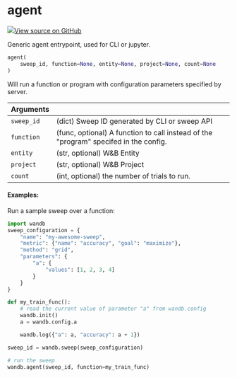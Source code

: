 # agent



[![](https://www.tensorflow.org@site/static/images/GitHub-Mark-32px.png)View source on GitHub](https://www.github.com/wandb/client/tree/d0df1ddb23bdba0bec8d9be906336625a603439d/wandb/wandb_agent.py#L589-L650)



Generic agent entrypoint, used for CLI or jupyter.

```python
agent(
    sweep_id, function=None, entity=None, project=None, count=None
)
```




Will run a function or program with configuration parameters specified
by server.

| Arguments |  |
| :--- | :--- |
|  `sweep_id` |  (dict) Sweep ID generated by CLI or sweep API |
|  `function` |  (func, optional) A function to call instead of the "program" specifed in the config. |
|  `entity` |  (str, optional) W&B Entity |
|  `project` |  (str, optional) W&B Project |
|  `count` |  (int, optional) the number of trials to run. |



#### Examples:

Run a sample sweep over a function:
<!--yeadoc-test:one-parameter-sweep-agent-->
```python
import wandb
sweep_configuration = {
    "name": "my-awesome-sweep",
    "metric": {"name": "accuracy", "goal": "maximize"},
    "method": "grid",
    "parameters": {
        "a": {
            "values": [1, 2, 3, 4]
        }
    }
}

def my_train_func():
    # read the current value of parameter "a" from wandb.config
    wandb.init()
    a = wandb.config.a

    wandb.log({"a": a, "accuracy": a + 1})

sweep_id = wandb.sweep(sweep_configuration)

# run the sweep
wandb.agent(sweep_id, function=my_train_func)
```
